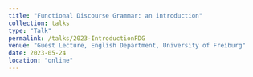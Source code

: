 ```yaml
---
title: "Functional Discourse Grammar: an introduction"
collection: talks
type: "Talk"
permalink: /talks/2023-IntroductionFDG
venue: "Guest Lecture, English Department, University of Freiburg"
date: 2023-05-24
location: "online"
---
```



